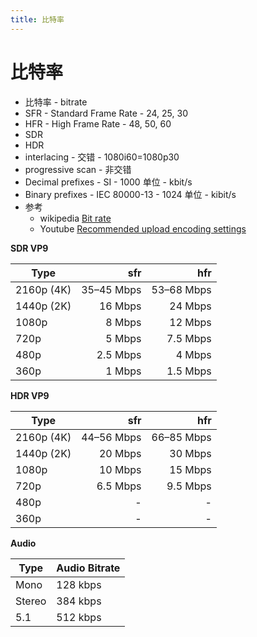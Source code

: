 ```yaml
---
title: 比特率
---
```


# 比特率

- 比特率 - bitrate
- SFR - Standard Frame Rate - 24, 25, 30
- HFR - High Frame Rate - 48, 50, 60
- SDR
- HDR
- interlacing - 交错 - 1080i60=1080p30
- progressive scan - 非交错
- Decimal prefixes - SI - 1000 单位 - kbit/s
- Binary prefixes - IEC 80000-13 - 1024 单位 - kibit/s
- 参考
  - wikipedia [Bit rate](https://en.wikipedia.org/wiki/Bit_rate)
  - Youtube [Recommended upload encoding settings](https://support.google.com/youtube/answer/1722171)

**SDR VP9**

| Type       |        sfr |        hfr |
| ---------- | ---------: | ---------: |
| 2160p (4K) | 35–45 Mbps | 53–68 Mbps |
| 1440p (2K) |    16 Mbps |    24 Mbps |
| 1080p      |     8 Mbps |    12 Mbps |
| 720p       |     5 Mbps |   7.5 Mbps |
| 480p       |   2.5 Mbps |     4 Mbps |
| 360p       |     1 Mbps |   1.5 Mbps |

**HDR VP9**

| Type       |        sfr |        hfr |
| ---------- | ---------: | ---------: |
| 2160p (4K) | 44–56 Mbps | 66–85 Mbps |
| 1440p (2K) |    20 Mbps |    30 Mbps |
| 1080p      |    10 Mbps |    15 Mbps |
| 720p       |   6.5 Mbps |   9.5 Mbps |
| 480p       |          - |          - |
| 360p       |          - |          - |

**Audio**

| Type   | Audio Bitrate |
| ------ | ------------- |
| Mono   | 128 kbps      |
| Stereo | 384 kbps      |
| 5.1    | 512 kbps      |
